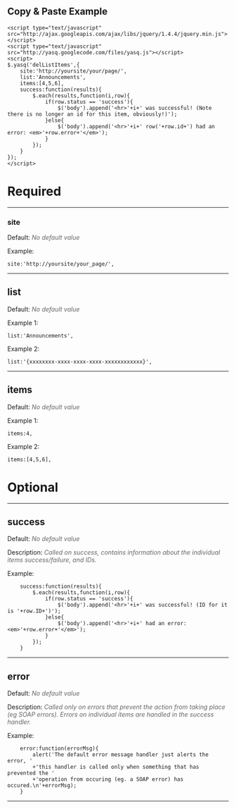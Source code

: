 ## Copy & Paste Example ##
```
<script type="text/javascript" src="http://ajax.googleapis.com/ajax/libs/jquery/1.4.4/jquery.min.js"></script> 
<script type="text/javascript" src="http://yasq.googlecode.com/files/yasq.js"></script> 
<script>
$.yasq('delListItems',{
	site:'http://yoursite/your/page/',
	list:'Announcements',
	items:[4,5,6],
	success:function(results){
		$.each(results,function(i,row){
			if(row.status == 'success'){
				$('body').append('<hr>'+i+' was successful! (Note there is no longer an id for this item, obviously!)');
			}else{
				$('body').append('<hr>'+i+' row('+row.id+') had an error: <em>'+row.error+'</em>');	
			}
		});
	}
});
</script>
```

# Required #


---


### site ###
Default: <font color='#666666'><i>No default value</i></font>

Example:
```
site:'http://yoursite/your_page/',
```


---


## list ##
Default: <font color='#666666'><i>No default value</i></font>

Example 1:
```
list:'Announcements',
```
Example 2:
```
list:'{xxxxxxxx-xxxx-xxxx-xxxx-xxxxxxxxxxxx}',
```

---


## items ##
Default: <font color='#666666'><i>No default value</i></font>

Example 1:
```
items:4,
```
Example 2:
```
items:[4,5,6],
```

# Optional #


---


## success ##
Default: <font color='#666666'><i>No default value</i></font>

Description: <font color='#666666'><i>Called on success, contains information about the individual items success/failure, and IDs.</i></font>

Example:
```
    success:function(results){
        $.each(results,function(i,row){
            if(row.status == 'success'){
                $('body').append('<hr>'+i+' was successful! (ID for it is '+row.ID+')');
            }else{
                $('body').append('<hr>'+i+' had an error: <em>'+row.error+'</em>');	
            }
        });
    }
```


---


## error ##
Default: <font color='#666666'><i>No default value</i></font>

Description: <font color='#666666'><i>Called only on errors that prevent the action from taking place (eg SOAP errors). Errors on individual items are handled in the success handler.</i></font>

Example:
```
	error:function(errorMsg){
		alert('The default error message handler just alerts the error, '
		+'this handler is called only when something that has prevented the '
		+'operation from occuring (eg. a SOAP error) has occured.\n'+errorMsg);
	}
```


---
